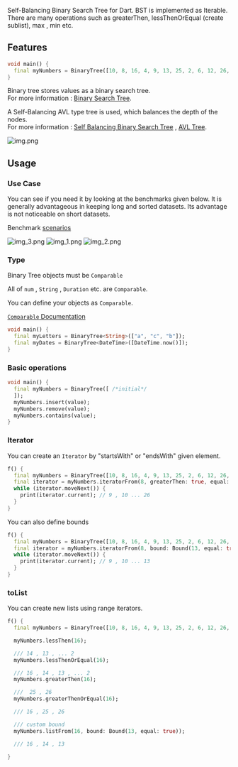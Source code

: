 Self-Balancing Binary Search Tree for Dart. BST is implemented as Iterable. There are many operations such as
greaterThen, lessThenOrEqual (create sublist), max , min etc.

## Features

````dart
void main() {
  final myNumbers = BinaryTree([10, 8, 16, 4, 9, 13, 25, 2, 6, 12, 26, 14, 18]);
}
````

Binary tree stores values as a binary search tree.<br>
For more information : [Binary Search Tree](https://en.wikipedia.org/wiki/Binary_search_tree).

A Self-Balancing AVL type tree is used, which balances the depth of the nodes.<br>
For more
information : [Self Balancing Binary Search Tree](https://en.wikipedia.org/wiki/Self-balancing_binary_search_tree)
, [AVL Tree](https://en.wikipedia.org/wiki/AVL_tree).

![img.png](https://github.com/Mehmetyaz/binary_tree/blob/master/benchmark/charts/chart.png)

## Usage

### Use Case

You can see if you need it by looking at the benchmarks given below. It is generally advantageous in keeping long and
sorted datasets. Its advantage is not noticeable on short datasets.

Benchmark [scenarios](https://github.com/Mehmetyaz/binary_tree/tree/master/benchmark)

![img_3.png](https://github.com/Mehmetyaz/binary_tree/blob/master/benchmark/charts/contains.png)
![img_1.png](https://github.com/Mehmetyaz/binary_tree/blob/master/benchmark/charts/insert2.png)
![img_2.png](https://github.com/Mehmetyaz/binary_tree/blob/master/benchmark/charts/remove.png)

### Type

Binary Tree objects must be ``Comparable``

All of `num` , `String` , ``Duration`` etc. are `Comparable`.

You can define your objects as ``Comparable``.

[``Comparable`` Documentation](https://api.flutter.dev/flutter/dart-core/Comparable-class.html)

````dart
void main() {
  final myLetters = BinaryTree<String>(["a", "c", "b"]);
  final myDates = BinaryTree<DateTime>([DateTime.now()]);
}
````

### Basic operations

```dart
void main() {
  final myNumbers = BinaryTree([ /*initial*/
  ]);
  myNumbers.insert(value);
  myNumbers.remove(value);
  myNumbers.contains(value);
}
```

### Iterator

You can create an ``Iterator`` by "startsWith" or "endsWith" given element.

````dart
f() {
  final myNumbers = BinaryTree([10, 8, 16, 4, 9, 13, 25, 2, 6, 12, 26, 14, 18]);
  final iterator = myNumbers.iteratorFrom(8, greaterThen: true, equal: false); // defaults
  while (iterator.moveNext()) {
    print(iterator.current); // 9 , 10 ... 26
  }
}
````

You can also define bounds

````dart
f() {
  final myNumbers = BinaryTree([10, 8, 16, 4, 9, 13, 25, 2, 6, 12, 26, 14, 18]);
  final iterator = myNumbers.iteratorFrom(8, bound: Bound(13, equal: true));
  while (iterator.moveNext()) {
    print(iterator.current); // 9 , 10 ... 13
  }
}
````

### toList

You can create new lists using range iterators.

````dart
f() {
  final myNumbers = BinaryTree([10, 8, 16, 4, 9, 13, 25, 2, 6, 12, 26, 14, 18]);

  myNumbers.lessThen(16);

  /// 14 , 13 , ... 2
  myNumbers.lessThenOrEqual(16);

  /// 16 , 14 , 13 , ... 2
  myNumbers.greaterThen(16);

  ///  25 , 26
  myNumbers.greaterThenOrEqual(16);

  /// 16 , 25 , 26

  /// custom bound
  myNumbers.listFrom(16, bound: Bound(13, equal: true));

  /// 16 , 14 , 13

}
````
